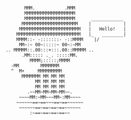                MMM.           .MMM
               MMMMMMMMMMMMMMMMMMM
               MMMMMMMMMMMMMMMMMMM      ____________
              MMMMMMMMMMMMMMMMMMMMM    |            |
             MMMMMMMMMMMMMMMMMMMMMMM   |   Hello!   |
            MMMMMMMMMMMMMMMMMMMMMMMM   |_   ________|
            MMMM::- -:::::::- -::MMMM    |/
             MM~:~ 00~:::::~ 00~:~MM
        .. MMMMM::.00:::+:::.00::MMMMM ..
              .MM::::: ._. :::::MM.
                 MMMM;:::::;MMMM
          -MM        MMMMMMM
          ^  M+     MMMMMMMMM
              MMMMMMM MM MM MM
                   MM MM MM MM
                   MM MM MM MM
                .~~MM~MM~MM~MM~~.
             ~~~~MM:~MM~~~MM~:MM~~~~
            ~~~~~~==~==~~~==~==~~~~~~
             ~~~~~~==~==~==~==~~~~~~
                 :~==~==~==~==~~
